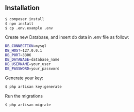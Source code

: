 ## Installation

```sh
$ composer install
$ npm install
$ cp .env.example .env
```

Create new Database, and insert db data in .env file as follow:

```sh
DB_CONNECTION=mysql
DB_HOST=127.0.0.1
DB_PORT=3306
DB_DATABASE=database_name
DB_USERNAME=your_user
DB_PASSWORD=your_password

```

Generate your key:

```sh
$ php artisan key:generate
```

Run the migrations

```sh
$ php artisan migrate
```
